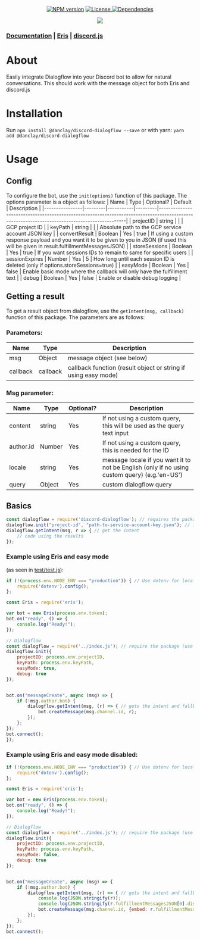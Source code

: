<div align="center">
  <p>
    <a href="https://www.npmjs.com/package/@danclay/discord-dialogflow"><img src="https://img.shields.io/npm/v/@danclay/discord-dialogflow.svg?cacheSeconds=3600&style=flat-square" alt="NPM version" /></a>
    <a href="https://raw.githubusercontent.com/danclay/discord-dialogflow/master/LICENSE"><img alt="License" src="https://img.shields.io/npm/l/@danclay/discord-dialogflow?style=flat-square">
    <a href="https://david-dm.org/danclay/discord-dialogflow"><img src="https://img.shields.io/david/danclay/discord-dialogflow.svg?cacheSeconds=3600&style=flat-square" alt="Dependencies" /></a>
  </p>
  <p>
    <a href="https://nodei.co/npm/@danclay/discord-dialogflow/"><img src="https://nodeico.herokuapp.com/@danclay/discord-dialogflow.svg"></a>
  </p>
</div>

### [Documentation](https://danclay.github.io/discord-dialogflow/) | [Eris](https://abal.moe/Eris/docs/index.html) | [discord.js](https://discord.js.org/#/docs/main/stable/general/welcome)

# About

Easily integrate Dialogflow into your Discord bot to allow for natural conversations. This should work with the message object for both Eris and discord.js

# Installation
Run `npm install @danclay/discord-dialogflow --save`
or with yarn: `yarn add @danclay/discord-dialogflow`

# Usage

## Config
To configure the bot, use the `init(options)` function of this package. The options parameter is a object as follows:
| Name           | Type    | Optional? | Default | Description                                                                                                                                  |
|----------------|---------|-----------|---------|----------------------------------------------------------------------------------------------------------------------------------------------|
| projectID      | string  |           |         | GCP project ID                                                                                                                               |
| keyPath        | string  |           |         | Absolute path to the GCP service account JSON key                                                                                            |
| convertResult  | Boolean | Yes       | true    | If using a custom response payload and you want it to be given to you in JSON (if used this will be given in result.fulfillmentMessagesJSON) |
| storeSessions  | Boolean | Yes       | true    | If you want sessions IDs to remain to same for specific users                                                                                |
| sessionExpires | Number  | Yes       | 5       | How long until each session ID is deleted (only if options.storeSessions=true)                                                               |
| easyMode       | Boolean | Yes       | false   | Enable basic mode where the callback will only have the fulfillment text                                                                     |
| debug          | Boolean | Yes       | false   | Enable or disable debug logging                                                                                                              |

## Getting a result
To get a result object from dialogflow, use the `getIntent(msg, callback)` function of this package. The parameters are as follows:
### Parameters:
| Name     | Type     | Description                                                    |
|----------|----------|----------------------------------------------------------------|
| msg      | Object   | message object (see below)                                     |
| callback | callback | callback function (result object or string if using easy mode) |

### Msg parameter:
| Name      | Type   | Optional? | Description                                                                                   |
|-----------|--------|-----------|-----------------------------------------------------------------------------------------------|
| content   | string | Yes       | If not using a custom query, this will be used as the query text input                        |
| author.id | Number | Yes       | If not using a custom query, this is needed for the ID                                        |
| locale    | string | Yes       | message locale if you want it to not be English (only if no using custom query) (e.g.'en-US') |
| query     | Object | Yes       | custom dialogflow query                                                                       |

## Basics
```javascript
const dialogflow = require('discord-dialogflow'); // requires the package
dialogflow.init("project-id", "path-to-service-account-key.json"); // init your project
dialogflow.getIntent(msg, r => { // get the intent
    // code using the results
});
```

### Example using Eris and easy mode 
(as seen in [test/test.js](https://raw.githubusercontent.com/danclay/discord-dialogflow/master/test/test.js)):
```javascript
if (!(process.env.NODE_ENV === "production")) { // Use dotenv for local testing
    require('dotenv').config();
};

const Eris = require('eris');

var bot = new Eris(process.env.token);
bot.on("ready", () => {
    console.log("Ready!");
});

// Dialogflow
const dialogflow = require('../index.js'); // require the package (use the package name "discord-dialogflow" when you do it)
dialogflow.init({
    projectID: process.env.projectID,
    keyPath: process.env.keyPath,
    easyMode: true,
    debug: true
});


bot.on("messageCreate", async (msg) => {
    if (!msg.author.bot) {
        dialogflow.getIntent(msg, (r) => { // gets the intent and fallback text
            bot.createMessage(msg.channel.id, r);
        });
    };
});
bot.connect();
});
```

### Example using Eris and easy mode disabled:
```javascript
if (!(process.env.NODE_ENV === "production")) { // Use dotenv for local testing
    require('dotenv').config();
};

const Eris = require('eris');

var bot = new Eris(process.env.token);
bot.on("ready", () => {
    console.log("Ready!");
});

// Dialogflow
const dialogflow = require('../index.js'); // require the package (use the package name "discord-dialogflow" when you do it)
dialogflow.init({
    projectID: process.env.projectID,
    keyPath: process.env.keyPath,
    easyMode: false,
    debug: true
});


bot.on("messageCreate", async (msg) => {
    if (!msg.author.bot) {
        dialogflow.getIntent(msg, (r) => { // gets the intent and fallback text
            console.log(JSON.stringify(r));
            console.log(JSON.stringify(r.fulfillmentMessagesJSON[0].discord));
            bot.createMessage(msg.channel.id, {embed: r.fulfillmentMessagesJSON[0].discord});
        });
    };
});
bot.connect();
```

